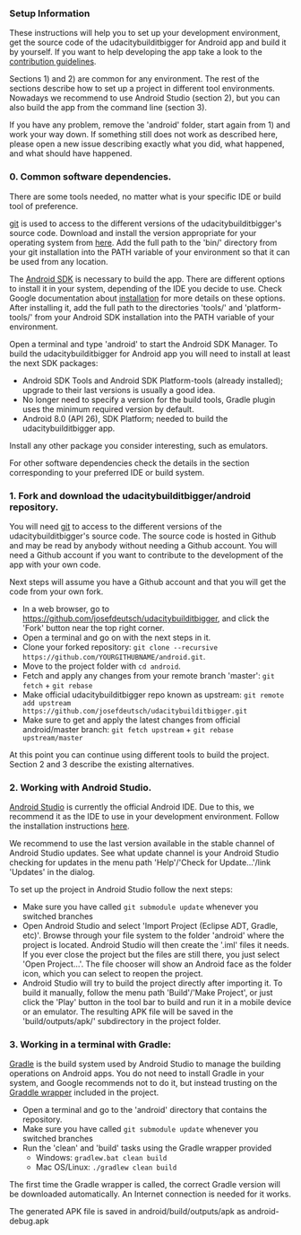 ### Setup Information

These instructions will help you to set up your development environment, get the source code of the udacitybuilditbigger for Android app and build it by yourself. If you want to help developing the app take a look to the [contribution guidelines][0].

Sections 1) and 2) are common for any environment. The rest of the sections describe how to set up a project in different tool environments. Nowadays we recommend to use Android Studio (section 2), but you can also build the app from the command line (section 3).

If you have any problem, remove the 'android' folder, start again from 1) and work your way down. If something still does not work as described here, please open a new issue describing exactly what you did, what happened, and what should have happened.


### 0. Common software dependencies.

There are some tools needed, no matter what is your specific IDE or build tool of preference.

[git][1] is used to access to the different versions of the udacitybuilditbigger's source code. Download and install the version appropriate for your operating system from [here][2]. Add the full path to the 'bin/' directory from your git installation into the PATH variable of your environment so that it can be used from any location.

The [Android SDK][3] is necessary to build the app. There are different options to install it in your system, depending of the IDE you decide to use. Check Google documentation about [installation][4] for more details on these options. After installing it, add the full path to the directories 'tools/' and 'platform-tools/' from your Android SDK installation into the PATH variable of your environment.

Open a terminal and type 'android' to start the Android SDK Manager. To build the udacitybuilditbigger for Android app you will need to install at least the next SDK packages:

* Android SDK Tools and Android SDK Platform-tools (already installed); upgrade to their last versions is usually a good idea.
* No longer need to specify a version for the build tools, Gradle plugin uses the minimum required version by default.
* Android 8.0 (API 26), SDK Platform; needed to build the udacitybuilditbigger app.

Install any other package you consider interesting, such as emulators.

For other software dependencies check the details in the section corresponding to your preferred IDE or build system.


### 1. Fork and download the udacitybuilditbigger/android repository.

You will need [git][1] to access to the different versions of the udacitybuilditbigger's source code. The source code is hosted in Github and may be read by anybody without needing a Github account. You will need a Github account if you want to contribute to the development of the app with your own code.

Next steps will assume you have a Github account and that you will get the code from your own fork. 

* In a web browser, go to https://github.com/josefdeutsch/udacitybuilditbigger, and click the 'Fork' button near the top right corner.
* Open a terminal and go on with the next steps in it.
* Clone your forked repository: ```git clone --recursive https://github.com/YOURGITHUBNAME/android.git```.
* Move to the project folder with ```cd android```.
* Fetch and apply any changes from your remote branch 'master': ```git fetch``` + ```git rebase```
* Make official udacitybuilditbigger repo known as upstream: ```git remote add upstream https://github.com/josefdeutsch/udacitybuilditbigger.git```
* Make sure to get and apply the latest changes from official android/master branch: ```git fetch upstream``` + ```git rebase upstream/master```

At this point you can continue using different tools to build the project. Section 2 and 3 describe the existing alternatives.


### 2. Working with Android Studio.

[Android Studio][5] is currently the official Android IDE. Due to this, we recommend it as the IDE to use in your development environment. Follow the installation instructions [here][6].

We recommend to use the last version available in the stable channel of Android Studio updates. See what update channel is your Android Studio checking for updates in the menu path 'Help'/'Check for Update...'/link 'Updates' in the dialog.

To set up the project in Android Studio follow the next steps:

* Make sure you have called ```git submodule update``` whenever you switched branches
* Open Android Studio and select 'Import Project (Eclipse ADT, Gradle, etc)'. Browse through your file system to the folder 'android' where the project is located. Android Studio will then create the '.iml' files it needs. If you ever close the project but the files are still there, you just select 'Open Project...'. The file chooser will show an Android face as the folder icon, which you can select to reopen the project.
* Android Studio will try to build the project directly after importing it. To build it manually, follow the menu path 'Build'/'Make Project', or just click the 'Play' button in the tool bar to build and run it in a mobile device or an emulator. The resulting APK file will be saved in the 'build/outputs/apk/' subdirectory in the project folder.


### 3. Working in a terminal with Gradle:

[Gradle][7] is the build system used by Android Studio to manage the building operations on Android apps. You do not need to install Gradle in your system, and Google recommends not to do it, but instead trusting on the [Graddle wrapper][8] included in the project.

* Open a terminal and go to the 'android' directory that contains the repository.
* Make sure you have called ```git submodule update``` whenever you switched branches
* Run the 'clean' and 'build' tasks using the Gradle wrapper provided
    - Windows: ```gradlew.bat clean build```
    - Mac OS/Linux: ```./gradlew clean build```
	
The first time the Gradle wrapper is called, the correct Gradle version will be downloaded automatically. An Internet connection is needed for it works.
	
The generated APK file is saved in android/build/outputs/apk as android-debug.apk


[0]: https://github.com/josefdeutsch/udacitybuilditbigger/blob/master/CONTRIBUTING.md
[1]: https://git-scm.com/
[2]: https://git-scm.com/downloads
[3]: https://developer.android.com/sdk/index.html
[4]: https://developer.android.com/sdk/installing/index.html
[5]: https://developer.android.com/tools/studio/index.html
[6]: https://developer.android.com/sdk/installing/index.html?pkg=studio
[7]: https://gradle.org/
[8]: https://docs.gradle.org/current/userguide/gradle_wrapper.html
[9]: https://eclipse.org/
[10]: http://developer.android.com/sdk/installing/installing-adt.html

